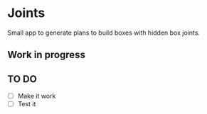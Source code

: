 # Joints

Small app to generate plans to build boxes with hidden box joints.

## Work in progress

## TO DO

- [ ] Make it work
- [ ] Test it